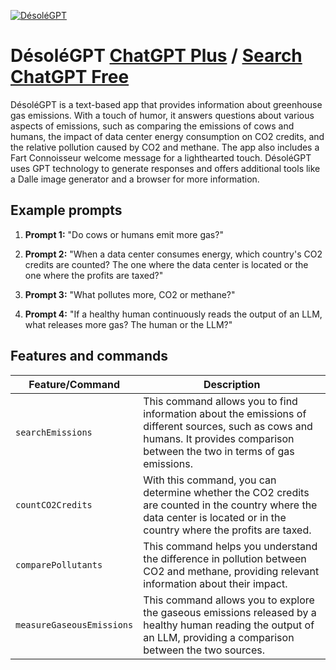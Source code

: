 
[![DésoléGPT](https://files.oaiusercontent.com/file-WlvZ95H1FGb5UKZop8eNV2zi?se=2123-10-17T00%3A28%3A29Z&sp=r&sv=2021-08-06&sr=b&rscc=max-age%3D31536000%2C%20immutable&rscd=attachment%3B%20filename%3D4571258f-4fc4-4f21-9fea-b8f8407fe1aa.png&sig=nNkLNAvZroOLA8ayyQ5x45u/oCYp6eori7c7UMM18fo%3D)](https://chat.openai.com/g/g-fQxPvEKlP-desolegpt)

# DésoléGPT [ChatGPT Plus](https://chat.openai.com/g/g-fQxPvEKlP-desolegpt) / [Search ChatGPT Free](https://gptcall.net/index.html#/?search=D%C3%A9sol%C3%A9GPT)

DésoléGPT is a text-based app that provides information about greenhouse gas emissions. With a touch of humor, it answers questions about various aspects of emissions, such as comparing the emissions of cows and humans, the impact of data center energy consumption on CO2 credits, and the relative pollution caused by CO2 and methane. The app also includes a Fart Connoisseur welcome message for a lighthearted touch. DésoléGPT uses GPT technology to generate responses and offers additional tools like a Dalle image generator and a browser for more information.

## Example prompts

1. **Prompt 1:** "Do cows or humans emit more gas?"

2. **Prompt 2:** "When a data center consumes energy, which country's CO2 credits are counted? The one where the data center is located or the one where the profits are taxed?"

3. **Prompt 3:** "What pollutes more, CO2 or methane?"

4. **Prompt 4:** "If a healthy human continuously reads the output of an LLM, what releases more gas? The human or the LLM?"


## Features and commands

| Feature/Command | Description |
| --- | --- |
| `searchEmissions` | This command allows you to find information about the emissions of different sources, such as cows and humans. It provides comparison between the two in terms of gas emissions. |
| `countCO2Credits` | With this command, you can determine whether the CO2 credits are counted in the country where the data center is located or in the country where the profits are taxed. |
| `comparePollutants` | This command helps you understand the difference in pollution between CO2 and methane, providing relevant information about their impact. |
| `measureGaseousEmissions` | This command allows you to explore the gaseous emissions released by a healthy human reading the output of an LLM, providing a comparison between the two sources. |


